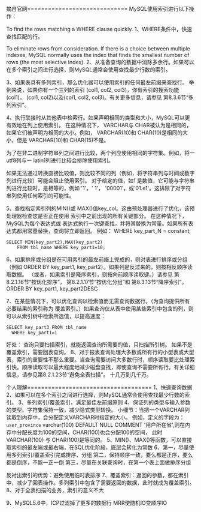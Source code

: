 摘自官网=============================
MySQL使用索引进行以下操作：

To find the rows matching a WHERE clause quickly.
1、WHERE条件中，快速查找匹配的行。

To eliminate rows from consideration. If there is a choice between multiple indexes, MySQL normally uses the index that finds the smallest number of rows (the most selective index).
2、从准备查询的数据中消除多余行。如果可以在多个索引之间进行选择，则MySQL通常会使用查找最少行数的索引。
																		

3、如果表具有多列索引，那么优化器可以使用索引的任何最左前缀来查找行。
   举例来说，如果你有一个三列的索引 (col1, col2, col3)，你有索引的搜索功能(col1)， (col1, col2)以及(col1, col2, col3)。有关更多信息，请参见 第8.3.6节“多列索引”。

4、执行联接时从其他表中检索行。如果声明相同的类型和大小，MySQL可以更有效地在列上使用索引。
   在这种情况下， VARCHAR与 CHAR被认为是相同的，如果它们被声明为相同的大小。例如， VARCHAR(10)和 CHAR(10)是相同的大小，但是 VARCHAR(10)和 CHAR(15)不是。

   为了在非二进制字符串列之间进行比较，两个列应使用相同的字符集。例如，将一utf8列与一 latin1列进行比较会排除使用索引。

   如果无法通过转换直接比较值，则比较不同的列（例如，将字符串列与时间或数字列进行比较）可能会阻止使用索引。
   对于给定的值，如1 是数值，它可能与字符串列进行比较时，是相等的，例如 '1'，' 1'， '00001'，或'01.e1'。这排除了对字符串列使用任何索引的可能性。

5、查找指定索引列的MIN()或 MAX()值key_col。这由预处理器进行了优化，该预处理器检查您是否正在使用 索引中之前出现的所有关键部分。
   在这种情况下，MySQL为每个表达式或 表达式执行一次键查找，并将其替换为常量。如果所有表达式都用常量替换，查询将立即返回。
   例如： WHERE key_part_N = constant;

	SELECT MIN(key_part2),MAX(key_part2)
		FROM tbl_name WHERE key_part1=10;

6、如果排序或分组是在可用索引的最左前缀上完成的，则对表进行排序或分组（例如 ORDER BY key_part1, key_part2）。如果列是反过来的，则按相反顺序读取数据。
（或者，如果索引是降序索引，则按向前顺序读取键。）请参见 第8.2.1.16节“按优化排序”， 第8.2.1.17节“按优化分组”和 第8.3.13节“降序索引”。 ORDER BY key_part1, key_part2DESC

7、在某些情况下，可以优化查询以检索值而无需查询数据行。（为查询提供所有必要结果的索引称为 覆盖索引。）如果查询仅从表中使用某些索引中包含的列，则可以从索引树中检索所选值，以提高速度：

	SELECT key_part3 FROM tbl_name
	  WHERE key_part1=1

   好处：
		查询只要扫描索引，就能返回查询所需要的值，只扫描所引树。
		如果不是覆盖索引，需要回表查询。
8、对于报表查询处理大多数或所有行的小型表或大型表，索引的重要性不那么重要。当查询需要访问大多数行时，顺序读取要比处理索引快。顺序读取可以最大程度地减少磁盘查找，即使查询不需要所有行。有关详细信息，请参见第8.2.1.23节“避免全表扫描”。
	十几万到几千万。

个人理解====================================
1、快速查询数据
2、如果可以在多个索引之间进行选择，则MySQL通常会使用查找最少行数的索引。
3、多列索引/覆盖索引，满足最佳左前缀原则 
4、保证列的类型与输入参数的类型、字符集保持一致，减少隐式类型转换。
	小细节：当把一个VARCHAR列读取到内存中，会分配定义VARCHAR时指定的大小。
	例如，定义的字段为：`user_province` varchar(100) DEFAULT NULL COMMENT '用户所在省',则在内存中分配长度为100的空间，CHAR(100)也会分配100的空间，
	此时VARCHAR(100) 与 CHAR(100)是等同的。
5、MIN()、MAX()等函数，可以直接取索引的最左端或最右端，在SQL优化阶段，底层会转化为常数
6、第一，尽量使用多列索引/覆盖索引完成排序、分组
   第二，保持顺序一致，要么都是正序，要么都是倒序，不能一正一倒
   第三，尽量在关联查询时，在第一个表上面做排序分组

   反衬出索引的优势：避免使用临时表排序
7、覆盖索引：返回的参数，都在索引中，减少了回表操作。多列索引中包含了需要返回的数据，此时就成为覆盖索引。
8、对于全表扫描的业务，索引的意义不大

9、MySQL5.6中，ICP过滤掉了更多的数据行
	MRR使随机IO变顺序IO